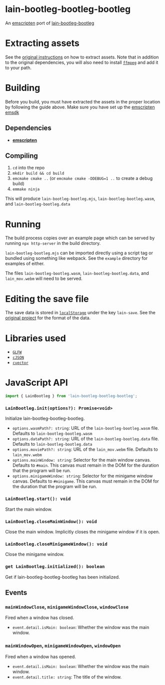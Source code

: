 # lain-bootleg-bootleg-bootleg

An [emscripten](https://github.com/emscripten-core/emscripten) port of [lain-bootleg-bootleg](https://github.com/ad044/lain-bootleg-bootleg)

# Extracting assets

See the [original instructions](https://github.com/ad044/lain-bootleg-bootleg#extracting-assets) on how to extract assets.
Note that in addition to the original dependencies, you will also need to install [`ffmpeg`](https://ffmpeg.org/download.html) and add it to your path.

# Building

Before you build, you must have extracted the assets in the proper location by following 
the guide above. Make sure you have set up the [emscripten emsdk](https://emscripten.org/docs/getting_started/downloads.html#installation-instructions-using-the-emsdk-recommended)

## Dependencies

- [**emscripten**](https://emscripten.org/docs/getting_started/downloads.html#installation-instructions-using-the-emsdk-recommended)


## Compiling

1. `cd` into the repo
2. `mkdir build && cd build`
3. `emcmake cmake ..` (or `emcmake cmake -DDEBUG=1 ..` to create a debug build)
4. `emmake ninja`

This will produce `lain-bootleg-bootleg.mjs`, `lain-bootleg-bootleg.wasm`, and `lain-bootleg-bootleg.data`

# Running

The build process copies over an example page which can be served by running `npx http-server` in the build directory.

`lain-bootleg-bootleg.mjs` can be imported directly using a script tag or bundled using something like webpack. See the `example` directory for examples of either.

The files `lain-bootleg-bootleg.wasm`, `lain-bootleg-bootleg.data`, and `lain_mov.webm` will need to be served.

# Editing the save file

The save data is stored in [`localStorage`](https://developer.mozilla.org/en-US/docs/Web/API/Window/localStorage) under the key `lain-save`. See the [original project](https://github.com/ad044/lain-bootleg-bootleg#editing-the-save-file) for the format of the data.

# Libraries used

- [`GLFW`](https://github.com/pongasoft/emscripten-glfw)
- [`cJSON`](https://github.com/DaveGamble/cJSON)
- [`cvector`](https://github.com/eteran/c-vector)

# JavaScript API

```js
import { LainBootleg } from 'lain-bootleg-bootleg-bootleg';
```

### `LainBootleg.init(options?): Promise<void>`
Initialize lain-bootleg-bootleg-bootleg.

- `options.wasmPath?: string`: URL of the `lain-bootleg-bootleg.wasm` file. Defaults to `lain-bootleg-bootleg.wasm`
- `options.dataPath?: string`: URL of the `lain-bootleg-bootleg.data` file. Defaults to `lain-bootleg-bootleg.data`
- `options.moviePath?: string`: URL of the `lain_mov.webm` file. Defaults to `lain_mov.webm`
- `options.mainWindow: string`: Selector for the main window canvas. Defaults to `#main`. This canvas must remain in the DOM for the duration that the program will be run.
- `options.minigameWindow: string`: Selector for the minigame window canvas. Defaults to `#minigame`. This canvas must remain in the DOM for the duration that the program will be run.

### `LainBootleg.start(): void`
Start the main window.

### `LainBootleg.closeMainWindow(): void`
Close the main window. Implicitly closes the minigame window if it is open.

### `LainBootleg.closeMinigameWindow(): void`
Close the minigame window.

### `get LainBootleg.initialized(): boolean`
Get if lain-bootleg-bootleg-bootleg has been initialized.

## Events

### `mainWindowClose`, `minigameWindowClose`, `windowClose`
Fired when a window has closed.

- `event.detail.isMain: boolean`: Whether the window was the main window.

### `mainWindowOpen`, `minigameWindowOpen`, `windowOpen`
Fired when a window has opened.

- `event.detail.isMain: boolean`: Whether the window was the main window.
- `event.detail.title: string`: The title of the window.
